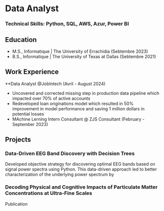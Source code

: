 # Data Analyst
### Technical Skills: Python, SQL, AWS, Azur, Power BI
## Education
- M.S., Informatique | The University of Errachidia (Sebtembre 2023)
- B.S., Informatique | The University of Texas at Dallas (Sebtembre 2021)
## Work Experience
**Data Analyst @JobIntech (Avril - August 2024)

- Uncovered and corrected missing step in production data pipeline which impacted over 70% of active accounts
- Redeveloped loan originations model which resulted in 50% improvement in model performance and saving 1 million dollars in potential losses
- MAchine Lerning Intern Consultant @ ZJS Consultant (February - September 2023)

## Projects
### Data-Driven EEG Band Discovery with Decision Trees

Developed objective strategy for discovering optimal EEG bands based on signal power spectra using Python. This data-driven approach led to better characterization of the underlying power spectrum by 

### Decoding Physical and Cognitive Impacts of Particulate Matter Concentrations at Ultra-Fine Scales
Publication

